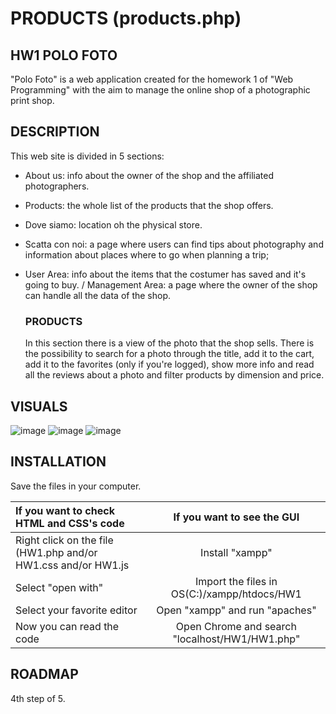 # PRODUCTS (products.php)

## HW1 POLO FOTO
"Polo Foto" is a web application created for the homework 1 of "Web Programming" with the aim to manage the online shop of a photographic print shop.

## DESCRIPTION
This web site is divided in 5 sections:
- About us: info about the owner of the shop and the affiliated photographers.
- Products: the whole list of the products that the shop offers.
- Dove siamo: location oh the physical store.
- Scatta con noi: a page where users can find tips about photography and information about places where to go when planning a trip;
- User Area: info about the items that the costumer has saved and it's going to buy. / Management Area: a page where the owner of the shop can handle all the data of the shop.

    ### PRODUCTS
    In this section there is a view of the photo that the shop sells. 
    There is the possibility to search for a photo through the title, add it to the cart, add it to the favorites (only if you're logged), show more info and read all the reviews about a photo and filter products by dimension and price.
    

## VISUALS

![image](https://user-images.githubusercontent.com/79788825/119382506-62ab4180-bcc2-11eb-8049-c7f6a4eb67ba.png)
![image](https://user-images.githubusercontent.com/79788825/119382528-6d65d680-bcc2-11eb-92c0-947fc9b6a3e8.png)
![image](https://user-images.githubusercontent.com/79788825/119382566-7e164c80-bcc2-11eb-95e6-439f3f5ff133.png)



## INSTALLATION

 Save the files in your computer.
 
|  If you want to check HTML and CSS's code | If you want to see the GUI |
|:--------------|:-------------:|
| Right click on the file (HW1.php and/or HW1.css and/or HW1.js |  Install "xampp" |
| Select "open with" | Import the files in OS(C:)/xampp/htdocs/HW1 |
| Select your favorite editor | Open "xampp" and run "apaches" |
| Now you can read the code | Open Chrome and search "localhost/HW1/HW1.php" |

## ROADMAP
4th step of 5.
